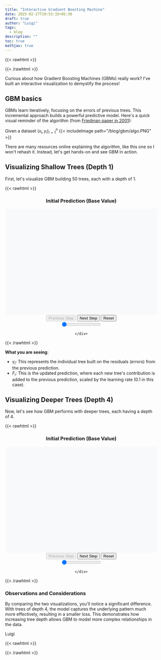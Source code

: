 ```yaml
---
title: "Interactive Gradient Boosting Machine"
date: 2025-02-27T19:53:33+05:30
draft: true
author: "Luigi"
tags:
  - blog
description: ""
toc: true
mathjax: true
---
```



{{< rawhtml >}}

<style>
.tooltip-inner {
	text-align: left;
    white-space: pre-line;
	max-width: 30em;
}

.carousel-control-prev-icon,
.carousel-control-next-icon {
    background-color: black;
}

.carousel-indicators [data-bs-target] {
    background-color: #000; /* Colore degli indicatori (nero) */
    border-radius: 50%; /* Forma circolare */
    width: 10px; /* Larghezza dell'indicatore */
    height: 10px; /* Altezza dell'indicatore */
    opacity: 0.5; /* Trasparenza per indicatori non attivi */
    border: none; /* Rimuove il bordo quadrato */
}

.carousel-indicators [data-bs-target].active {
    opacity: 1; /* Opacità per l'indicatore attivo */
}

/* Posizionamento delle frecce */
.carousel-control-prev,
.carousel-control-next {
    width: 5%; /* Regola la larghezza delle frecce */
}

.carousel-item {
    transition: none !important; /* Disabilita la transizione */
}

.carousel-item.active {
    display: block; /* Assicurati che l'immagine attiva sia mostrata */
}

.carousel-item-next,
.carousel-item-prev,
.carousel-item.active {
    display: block; /* Assicura che le immagini siano visibili */
}



/* Stile per il tag <summary> */
summary {
  font-weight: bold; /* Testo in grassetto */
  cursor: pointer; /* Mostra il cursore come una mano */
  padding: 5px; /* Spaziatura interna */
  list-style: none; /* Rimuovi lo stile predefinito del marker */
}

/* Aggiungi una freccia per indicare lo stato chiuso */
summary::marker {
  content: "▶ "; /* Freccia orientata verso destra */
}

/* Stile per <summary> quando il <details> è aperto */
details[open] > summary::marker {
  content: "▼ "; /* Freccia orientata verso il basso */
}



details {
  border-radius: 5px;
  // margin-left: 20px;
}

details details {
  margin-left: calc(20px * 1);
}

details details details {
  margin-left: calc(20px * 2);
}

canvas {
	background-color: #f8f9fa;
    width: 100%;
    height: auto;
    max-width: 500px; /* Mantieni una dimensione massima */
    display: block; 
}

body.d-mode canvas{
	background-color: #212529;
}



pre {
  max-height: none !important;
  height: auto !important;
  overflow-y: visible !important;
}

.no-invert {
	filter: none !important;
}

.featured-image img {
    filter: none !important;
	clip-path: inset(0px) !important;
}

.navbar-brand img {
	filter: none !important;
	clip-path: inset(0px) !important;
}

body.l-mode img {
	clip-path: inset(4px);
}
body.d-mode img{
	clip-path: inset(4px); /* Ritaglia 10px di bordo */
	filter: invert(1) hue-rotate(180deg);
}



.custom-toc {
  border-left: 3px solid #007bff;
  padding-left: 10px;
  font-size: 14px;
}

.custom-toc h3 {
  margin-bottom: 5px;
  font-size: 16px;
  color: #333;
}

.custom-toc a {
  text-decoration: none;
  color: #007bff;
}

.custom-toc a:hover {
  text-decoration: underline;
}

.math-container {
    overflow-x: auto;
    display: block;
    max-width: 100%;
    text-align: center;
}



</style>
<script>
MathJax = {
	tex: {
		inlineMath: [["$", "$"]]
	}
};



var isDarkMode = document.body.className.includes("dark");
document.body.classList.toggle('d-mode', isDarkMode);
document.body.classList.toggle('l-mode', !isDarkMode);

document.getElementById("theme-toggle").addEventListener("click", () => {
		if (document.body.className.includes("dark")) {
			isDarkMode = false;
		} else {
			isDarkMode = true;
		}
		document.body.classList.toggle('d-mode', isDarkMode);
		document.body.classList.toggle('l-mode', !isDarkMode);
		drawSim(sim1, canvas1, "Sequential");
	})
</script>
{{< /rawhtml >}}

Curious about how Gradient Boosting Machines (GBMs) really work? I've built an interactive visualization to demystify the process!

## GBM basics
GBMs learn iteratively, focusing on the errors of previous trees. 
This incremental approach builds a powerful predictive model. 
Here's a quick visual reminder of the algorithm (from [Friedman paper in 2001](https://jerryfriedman.su.domains/ftp/trebst.pdf)):

Given a dataset ${(x_i,y_i)}_{i=1}^{n}$
{{< includeImage path="/blog/gbm/algo.PNG" >}}

There are many resources online explaining the algorithm, like this one so I won't rehash it. 
Instead, let's get hands-on and see GBM in action.

## Visualizing Shallow Trees (Depth 1)
First, let's visualize GBM building 50 trees, each with a depth of 1.

{{< rawhtml >}}
<center>
<div class="container">
        <div class="info">
            <h3 id="stepInfo">Initial Prediction (Base Value)</h3>
            <div id="details"></div>
        </div>
        <canvas id="plotCanvas" width="1000" height="700"></canvas>
        <div class="controls">
            <button id="prevBtn" disabled>Previous Step</button>
            <button id="nextBtn">Next Step</button>
            <button id="resetBtn">Reset</button>
        </div>
		<input type="range" min="0" max="50" value="0" class="slider" id="myRange">

    </div>
</center>  
{{< /rawhtml >}}

**What you are seeing**: 
- $\gamma_i$: This represents the individual tree built on the residuals (errors) from the previous prediction.
- $F_i$: This is the updated prediction, where each new tree's contribution is added to the previous prediction, scaled by the learning rate (0.1 in this case).

## Visualizing Deeper Trees (Depth 4)
Now, let's see how GBM performs with deeper trees, each having a depth of 4.


{{< rawhtml >}}
<center>
<div class="container">
        <div class="info">
            <h3 id="stepInfo2">Initial Prediction (Base Value)</h3>
            <div id="details"></div>
        </div>
        <canvas id="plotCanvas2" width="1000" height="700"></canvas>
        <div class="controls">
            <button id="prevBtn2" disabled>Previous Step</button>
            <button id="nextBtn2">Next Step</button>
            <button id="resetBtn2">Reset</button>
        </div>
		<input type="range" min="0" max="50" value="0" class="slider" id="myRange2">

    </div>
</center>  
{{< /rawhtml >}}


### Observations and Considerations
By comparing the two visualizations, you'll notice a significant difference. 
With trees of depth 4, the model captures the underlying pattern much more effectively, resulting in a smaller loss. 
This demonstrates how increasing tree depth allows GBM to model more complex relationships in the data.

Luigi


{{< rawhtml >}}

 <script>

let modelData1 = null;
let modelData2 = null;
let currentStep1 = 0;
let currentStep2 = 0;
let maxStep1 = 0;
let maxStep2 = 0;

// Canvas and context for the first dataset
const canvas1 = document.getElementById('plotCanvas');
const ctx1 = canvas1.getContext('2d');

// Canvas and context for the second dataset
const canvas2 = document.getElementById('plotCanvas2');
const ctx2 = canvas2.getContext('2d');

// UI elements for the first plot
const nextBtn1 = document.getElementById('nextBtn');
const prevBtn1 = document.getElementById('prevBtn');
const resetBtn1 = document.getElementById('resetBtn');
const stepInfo1 = document.getElementById('stepInfo');
const range1 = document.getElementById('myRange');

// UI elements for the second plot
const nextBtn2 = document.getElementById('nextBtn2');
const prevBtn2 = document.getElementById('prevBtn2');
const resetBtn2 = document.getElementById('resetBtn2');
const stepInfo2 = document.getElementById('stepInfo2');
const range2 = document.getElementById('myRange2');

const details = document.getElementById('details');

// Constants for plotting
const padding = 50;
const xAxisLength = canvas1.width - 2 * padding;
const yAxisLength = canvas1.height - 2 * padding;

// Load first dataset
async function loadData1() {
    try {
        const response = await fetch('gbm_predictions.json');
        modelData1 = await response.json();
        maxStep1 = modelData1.residual_predictions.length;
        
        range1.max = maxStep1;
        initializePlot(canvas1, ctx1, modelData1, currentStep1);
        updateStepInfo1();
    } catch (error) {
        console.error('Error loading gbm_predictions.json:', error);
    }
}

// Load second dataset
async function loadData2() {
    try {
        const response = await fetch('gbm_predictions1.json');
        modelData2 = await response.json();
        maxStep2 = modelData2.residual_predictions.length;
        
        range2.max = maxStep2;
        initializePlot(canvas2, ctx2, modelData2, currentStep2);
        updateStepInfo2();
    } catch (error) {
        console.error('Error loading gbm_predictions1.json:', error);
    }
}

// Initialize plot
function initializePlot(canvas, ctx, modelData, step) {
    drawAxes(ctx, canvas);
    plotData(ctx, canvas, modelData, step);
}

// Draw axes
function drawAxes(ctx, canvas) {
    ctx.clearRect(0, 0, canvas.width, canvas.height);
    ctx.lineWidth = 2;
    ctx.strokeStyle = '#000';

    // X-axis
    ctx.beginPath();
    ctx.moveTo(padding, canvas.height - padding);
    ctx.lineTo(canvas.width - padding, canvas.height - padding);
    ctx.stroke();
    
    // Y-axis
    ctx.beginPath();
    ctx.moveTo(padding, padding);
    ctx.lineTo(padding, canvas.height - padding);
    ctx.stroke();
    
    ctx.font = "bold 24px Arial";
    ctx.fillText('X', canvas.width - padding + 10, canvas.height - padding + 5);
    ctx.fillText('Y', padding - 15, padding - 10);
}

// Map X and Y coordinates
function mapXToCanvas(x) {
    return padding + (x / 10) * xAxisLength;
}

function mapYToCanvas(y) {
    const minY = -2, maxY = 2;
    return canvas1.height - padding - ((y - minY) / (maxY - minY)) * yAxisLength;
}

// Plot points and lines
function plotPoints(ctx, x, y, color, radius = 2) {
    if (!x || !y) return;
    ctx.fillStyle = color;
    for (let i = 0; i < x.length; i++) {
        ctx.beginPath();
        ctx.arc(mapXToCanvas(x[i]), mapYToCanvas(y[i]), radius, 0, 2 * Math.PI);
        ctx.fill();
    }
}

function plotLine(ctx, x, y, color, width = 2, dashed = false) {
    if (!x || !y) return;
    ctx.strokeStyle = color;
    ctx.lineWidth = width;
    ctx.setLineDash(dashed ? [5, 3] : []);
    
    ctx.beginPath();
    ctx.moveTo(mapXToCanvas(x[0]), mapYToCanvas(y[0]));
    for (let i = 1; i < x.length; i++) {
        ctx.lineTo(mapXToCanvas(x[i]), mapYToCanvas(y[i]));
    }
    ctx.stroke();
    ctx.setLineDash([]);  
}

// Plot true function
function plotTrueFunction(ctx) {
    const points = 100;
    const x = Array.from({ length: points }, (_, i) => i * (10 / (points - 1)));
    const y = x.map(val => Math.sin(val));
    plotLine(ctx, x, y, 'gray', 1);
}

// Plot data for a specific step
function plotData(ctx, canvas, modelData, step) {
    if (!modelData) return;

    drawAxes(ctx, canvas);

    plotPoints(ctx, modelData.X1, modelData.y1, 'black', 3);
    plotTrueFunction(ctx);

    ctx.font = "bold 24px Arial";
    ctx.textAlign = "center";

    if (step === 0) {
        const baseValue = Array(modelData.X1.length).fill(modelData.predictions[0][0]);
        plotLine(ctx, modelData.X1, baseValue, 'blue', 2);
        ctx.fillStyle = "blue";
        ctx.fillText("F0", canvas.width / 2, padding + 30);
    } else {
        plotLine(ctx, modelData.X1, modelData.residual_predictions[step - 1], 'green', 2);
        plotLine(ctx, modelData.X1, modelData.predictions[step], 'blue', 3);
        
        ctx.fillStyle = "blue";
        ctx.fillText(`F${step} = F${step-1} + 0.1 × γ${step}`, canvas.width / 2, padding + 60);
        ctx.fillStyle = "green";
        ctx.fillText(`γ${step}`, canvas.width / 2, padding + 30);
    }
}

// Update step information
function updateStepInfo1() {
    prevBtn1.disabled = (currentStep1 <= 0);
    nextBtn1.disabled = (currentStep1 >= maxStep1);
    stepInfo1.textContent = `Step ${currentStep1} of ${maxStep1}`;
}

function updateStepInfo2() {
    prevBtn2.disabled = (currentStep2 <= 0);
    nextBtn2.disabled = (currentStep2 >= maxStep2);
    stepInfo2.textContent = `Step ${currentStep2} of ${maxStep2}`;
}

// Event listeners for first plot
nextBtn1.addEventListener('click', () => {
    if (currentStep1 < maxStep1) {
        currentStep1++;
        range1.value = currentStep1;
        plotData(ctx1, canvas1, modelData1, currentStep1);
        updateStepInfo1();
    }
});

prevBtn1.addEventListener('click', () => {
    if (currentStep1 > 0) {
        currentStep1--;
        range1.value = currentStep1;
        plotData(ctx1, canvas1, modelData1, currentStep1);
        updateStepInfo1();
    }
});

// Event listeners for second plot
nextBtn2.addEventListener('click', () => {
    if (currentStep2 < maxStep2) {
        currentStep2++;
        range2.value = currentStep2;
        plotData(ctx2, canvas2, modelData2, currentStep2);
        updateStepInfo2();
    }
});

prevBtn2.addEventListener('click', () => {
    if (currentStep2 > 0) {
        currentStep2--;
        range2.value = currentStep2;
        plotData(ctx2, canvas2, modelData2, currentStep2);
        updateStepInfo2();
    }
});

range2.addEventListener('input', () => {
    currentStep2 = parseInt(range2.value);
    plotData(ctx2, canvas2, modelData2, currentStep2);
    updateStepInfo2();
});

range1.addEventListener('input', () => {
    currentStep1 = parseInt(range1.value);
    plotData(ctx1, canvas1, modelData1, currentStep1);
    updateStepInfo1();
});


range1.value = 0;
range2.value = 0;
// Initialize
loadData1();
loadData2();




  </script>
{{< /rawhtml >}}


